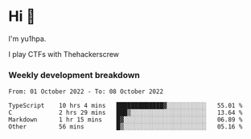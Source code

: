 # Hi 👋

I'm yu1hpa.

I play CTFs with Thehackerscrew

### Weekly development breakdown

<!--START_SECTION:waka-->

```text
From: 01 October 2022 - To: 08 October 2022

TypeScript    10 hrs 4 mins   █████████████▓░░░░░░░░░░░   55.01 %
C             2 hrs 29 mins   ███▒░░░░░░░░░░░░░░░░░░░░░   13.64 %
Markdown      1 hr 15 mins    █▓░░░░░░░░░░░░░░░░░░░░░░░   06.89 %
Other         56 mins         █▒░░░░░░░░░░░░░░░░░░░░░░░   05.16 %
```

<!--END_SECTION:waka-->

